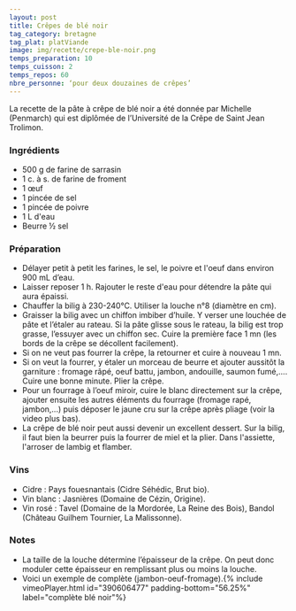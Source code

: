 ```yaml
---
layout: post
title: Crêpes de blé noir
tag_category: bretagne
tag_plat: platViande
image: img/recette/crepe-ble-noir.png
temps_preparation: 10
temps_cuisson: 2
temps_repos: 60
nbre_personne: ‘pour deux douzaines de crêpes’
---
```


La recette de la pâte à crêpe de blé noir a été donnée par Michelle (Penmarch) qui est diplômée de l’Université de la Crêpe de Saint Jean Trolimon.

### Ingrédients
* 500 g de farine de sarrasin
* 1 c. à s. de farine de froment
* 1 œuf
* 1 pincée de sel
* 1 pincée de poivre
* 1 L d'eau
* Beurre ½ sel

### Préparation
* Délayer petit à petit les farines, le sel, le poivre et l'oeuf dans environ 900 mL d’eau.
* Laisser reposer 1 h. Rajouter le reste d'eau pour détendre la pâte qui aura épaissi.
* Chauffer la bilig à 230-240°C. Utiliser la louche n°8 (diamètre en cm).
* Graisser la bilig avec un chiffon imbiber d’huile. Y verser une louchée de pâte et l’étaler au rateau. Si la pâte glisse sous le rateau, la bilig est trop grasse, l’essuyer avec un chiffon sec. Cuire la première face 1 mn (les bords de la crêpe se décollent facilement).
* Si on ne veut pas fourrer la crêpe, la retourner et cuire à nouveau 1 mn.
* Si on veut la fourrer, y étaler un morceau de beurre et ajouter aussitôt la garniture : fromage râpé, oeuf battu, jambon, andouille, saumon fumé,…. Cuire une bonne minute. Plier la crêpe.
* Pour un fourrage à l’oeuf miroir, cuire le blanc directement sur la crêpe, ajouter ensuite les autres éléments du fourrage (fromage rapé, jambon,...) puis déposer le jaune cru sur la crêpe après pliage (voir la video plus bas).
* La crêpe de blé noir peut aussi devenir un excellent dessert. Sur la bilig, il faut bien la beurrer puis la fourrer de miel et la plier. Dans l'assiette, l'arroser de lambig et flamber.

### Vins
* Cidre : Pays fouesnantais (Cidre Séhédic, Brut bio).
* Vin blanc : Jasnières (Domaine de Cézin, Origine).
* Vin rosé : Tavel (Domaine de la Mordorée, La Reine des Bois), Bandol (Château Guilhem Tournier, La Malissonne).

### Notes
* La taille de la louche détermine l’épaisseur de la crêpe. On peut donc moduler cette épaisseur en remplissant plus ou moins la louche.
* Voici un exemple de complète (jambon-oeuf-fromage).{% include vimeoPlayer.html id="390606477" padding-bottom="56.25%" label="complète blé noir"%}
